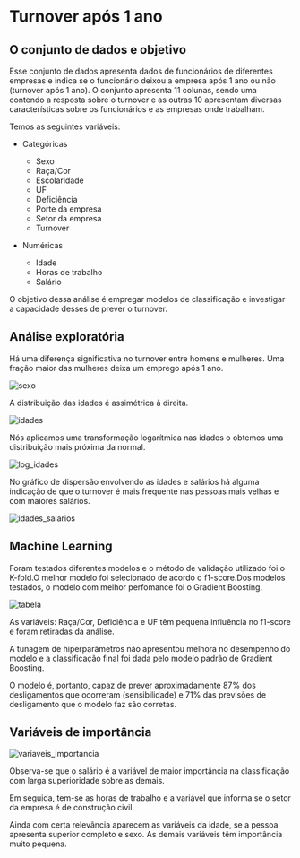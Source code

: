 # Turnover após 1 ano
## O conjunto de dados e objetivo

Esse conjunto de dados apresenta dados de funcionários de diferentes empresas e indica se o funcionário deixou a empresa após 1 ano ou não (turnover após 1 ano). O conjunto apresenta 11 colunas, sendo uma contendo a resposta sobre o turnover e as outras 10 apresentam diversas características sobre os funcionários e as empresas onde trabalham. 

Temos as seguintes variáveis:

* Categóricas
    * Sexo
    * Raça/Cor
    * Escolaridade
    * UF
    * Deficiência
    * Porte da empresa
    * Setor da empresa
    * Turnover

* Numéricas
    * Idade
    * Horas de trabalho
    * Salário
    
O objetivo dessa análise é empregar modelos de classificação e investigar a capacidade desses de prever o turnover.

## Análise exploratória

Há uma diferença significativa no turnover entre homens e mulheres. Uma fração maior das mulheres deixa um emprego após 1 ano.

![sexo](https://user-images.githubusercontent.com/88217999/163504807-29db0024-df7c-425d-a4f2-89ae07eeb4e5.png)

A distribuição das idades é assimétrica à direita.

![idades](https://user-images.githubusercontent.com/88217999/163505612-2489acac-3e8d-48b8-ba16-fbaf435551f1.png)

Nós aplicamos uma transformação logarítmica nas idades o obtemos uma distribuição mais próxima da normal.

![log_idades](https://user-images.githubusercontent.com/88217999/163505936-6730b7aa-8fcb-41a0-b14a-c78b97aeefeb.png)

No gráfico de dispersão envolvendo as idades e salários há alguma indicação de que o turnover é mais frequente nas pessoas mais velhas e com maiores salários.

![idades_salarios](https://user-images.githubusercontent.com/88217999/163892032-f7275cca-2df0-4f7e-ae3e-5bbe54e543ea.png)

## Machine Learning

Foram testados diferentes modelos e o método de validação utilizado foi o K-fold.O melhor modelo foi selecionado de acordo o f1-score.Dos modelos testados, o modelo com melhor perfomance foi o Gradient Boosting.

![tabela](https://user-images.githubusercontent.com/88217999/163892995-57a86b39-e8ce-4d8d-99e2-5a02a6c0da1c.png)

As variáveis: Raça/Cor, Deficiência e UF têm pequena influência no f1-score e foram retiradas da análise.

A tunagem de hiperparâmetros não apresentou melhora no desempenho do modelo e a classificação final foi dada pelo modelo padrão de Gradient Boosting.

O modelo é, portanto, capaz de prever aproximadamente 87% dos desligamentos que ocorreram (sensibilidade) e 71% das previsões de desligamento que o modelo faz são corretas.

## Variáveis de importância

![variaveis_importancia](https://user-images.githubusercontent.com/88217999/163901048-efbda4de-c52b-4b4f-b6f0-ca0a6d3d5b09.png)

Observa-se que o salário é a variável de maior importância na classificação com larga superioridade sobre as demais. 

Em seguida, tem-se as horas de trabalho e a variável que informa se o setor da empresa é de construção civil.

Ainda com certa relevância aparecem as variáveis da idade, se a pessoa apresenta superior completo e sexo. As demais variáveis têm importância muito pequena.
